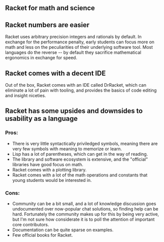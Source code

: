 ## Racket for math and science

## Racket numbers are easier

Racket uses arbitrary precision integers and rationals by default. In exchange
for the performance penalty, early students can focus more on math and less on
the peculiarities of their underlying software tool. Most languages do the 
reverse -- by default they sacrifice mathematical ergonomics in exchange for 
speed.

## Racket comes with a decent IDE

Out of the box, Racket comes with an IDE called DrRacket, which can eliminate a
lot of pain with tooling, and provides the basics of code editing and insight
niceties.

## Racket has some upsides and downsides to usability as a language

### Pros:

* There is very little syntactically priviledged symbols, meaning there are very
  few symbols with meaning to memorize or learn.
* Lisp has a lot of parentheses, which can get in the way of reading.
* The library and software ecosystem is extensive, and the "official" libraries
  have good focus on math.
* Racket comes with a plotting library.
* Racket comes with a lot of the math operations and constants that young 
  students would be interested in.

### Cons:

* Community can be a bit small, and a lot of knowledge discussion goes
  undocumented over now-popular chat solutions, so finding help can be hard.
  Fortunately the community makes up for this by being very active, but I'm not
  sure how considerate it is to poll the attention of important core 
  contributors.
* Documentation can be quite sparse on examples.
* Few official books for Racket.
